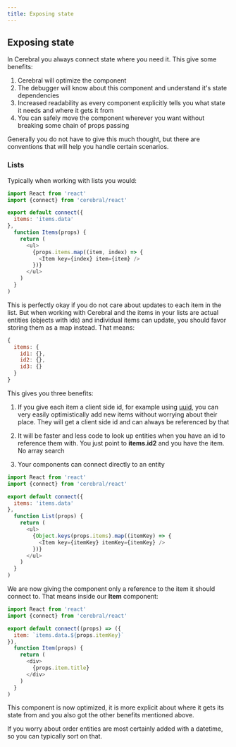 ```yaml
---
title: Exposing state
---
```


## Exposing state

In Cerebral you always connect state where you need it. This give some benefits:

1. Cerebral will optimize the component
2. The debugger will know about this component and understand it's state dependencies
3. Increased readability as every component explicitly tells you what state it needs and where it gets it from
4. You can safely move the component wherever you want without breaking some chain of props passing

Generally you do not have to give this much thought, but there are conventions that will help you handle certain scenarios.

### Lists
Typically when working with lists you would:

```js
import React from 'react'
import {connect} from 'cerebral/react'

export default connect({
  items: 'items.data'
},
  function Items(props) {
    return (
      <ul>
        {props.items.map((item, index) => {
          <Item key={index} item={item} />
        })}
      </ul>
    )
  }
)
```

This is perfectly okay if you do not care about updates to each item in the list. But when working with Cerebral and the items in your lists are actual entities (objects with ids) and individual items can update, you should favor storing them as a map instead. That means:

```js
{
  items: {
    id1: {},
    id2: {},
    id3: {}
  }
}
```

This gives you three benefits:

1. If you give each item a client side id, for example using [uuid](https://www.npmjs.com/package/uuid), you can very easily optimistically add new items without worrying about their place. They will get a client side id and can always be referenced by that

2. It will be faster and less code to look up entities when you have an id to reference them with. You just point to **items.id2** and you have the item. No array search

3. Your components can connect directly to an entity

```js
import React from 'react'
import {connect} from 'cerebral/react'

export default connect({
  items: 'items.data'
},
  function List(props) {
    return (
      <ul>
        {Object.keys(props.items).map((itemKey) => {
          <Item key={itemKey} itemKey={itemKey} />
        })}
      </ul>
    )
  }
)
```

We are now giving the component only a reference to the item it should connect to. That means inside our **Item** component:

```js
import React from 'react'
import {connect} from 'cerebral/react'

export default connect((props) => ({
  item: `items.data.${props.itemKey}`
}),
  function Item(props) {
    return (
      <div>
        {props.item.title}
      </div>
    )
  }
)
```

This component is now optimized, it is more explicit about where it gets its state from and you also got the other benefits mentioned above.

If you worry about order entities are most certainly added with a datetime, so you can typically sort on that.
